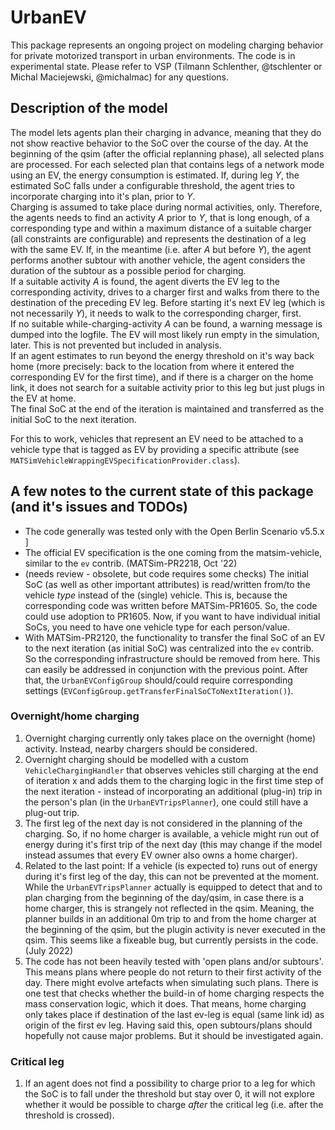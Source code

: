 # UrbanEV
This package represents an ongoing project on modeling charging behavior for private motorized transport in urban environments.
The code is in experimental state.
Please refer to VSP (Tilmann Schlenther, @tschlenter or Michal Maciejewski, @michalmac) for any questions.

## Description of the model
The model lets agents plan their charging in advance, meaning that they do not show reactive behavior to the SoC over the course of the day.
At the beginning of the qsim (after the official replanning phase), all selected plans are processed. For each selected plan that contains legs of a network mode using an EV,
the energy consumption is estimated. If, during leg _Y_, the estimated SoC falls under a configurable threshold, the agent tries to incorporate charging into it's plan, prior to _Y_.<br>
Charging is assumed to take place during normal activities, only. Therefore, the agents needs to find an activity _A_ prior to _Y_,
that is long enough, of a corresponding type and within a maximum distance of a suitable charger (all constraints are configurable)
and represents the destination of a leg with the same EV. If, in the meantime (i.e. after _A_ but before _Y_), the agent performs another subtour with another vehicle, the agent considers the duration of the subtour as a possible period for charging.<br> 
If a suitable activity _A_ is found, the agent diverts the EV leg to the corresponding activity, drives to a charger first and walks from there to the destination of the preceding EV leg.
Before starting it's next EV leg (which is not necessarily _Y_), it needs to walk to the corresponding charger, first.<br>
If no suitable while-charging-activity _A_ can be found, a warning message is dumped into the logfile. The EV will most likely run empty in the simulation, later.
This is not prevented but included in analysis.<br>
If an agent estimates to run beyond the energy threshold on it's way back home (more precisely: back to the location from where it entered the corresponding EV for the first time),
and if there is a charger on the home link, it does not search for a suitable activity prior to this leg but just plugs in the EV at home.<br>
The final SoC at the end of the iteration is maintained and transferred as the initial SoC to the next iteration. 

For this to work, vehicles that represent an EV need to be attached to a vehicle type that is tagged as EV by providing a specific attribute (see `MATSimVehicleWrappingEVSpecificationProvider.class`).

## A few notes to the current state of this package (and it's issues and TODOs)

- The code generally was tested only with the Open Berlin Scenario v5.5.x ]
- The official EV specification is the one coming from the matsim-vehicle, similar to the `ev` contrib. (MATSim-PR2218, Oct '22) 
- (needs review - obsolete, but code requires some checks) The initial SoC (as well as other important attributes) is read/written from/to the vehicle _type_ instead of the (single) vehicle. This is, because the corresponding code was written before MATSim-PR1605. So, the code could use adoption to PR1605. Now, if you want to have individual initial SoCs, you need to have one vehicle type for each person/value.
- With MATSim-PR2120, the functionality to transfer the final SoC of an EV to the next iteration (as initial SoC) was centralized into the `ev` contrib. So the corresponding infrastructure should be removed from here. This can easily be addressed in conjunction with the previous point. After that, the `UrbanEVConfigGroup` should/could require corresponding settings (`EVConfigGroup.getTransferFinalSoCToNextIteration()`). 

### Overnight/home charging
1. Overnight charging currently only takes place on the overnight (home) activity. Instead, nearby chargers should be considered.
1. Overnight charging should be modelled with a custom `VehicleChargingHandler` that observes vehicles still charging at the end of iteration x and adds them to the charging logic in the first time step of the next iteration - instead of incorporating an additional (plug-in) trip in the person's plan (in the `UrbanEVTripsPlanner`), one could still have a plug-out trip.
1. The first leg of the next day is not considered in the planning of the charging. So, if no home charger is available, a vehicle might run out of energy during it's first trip of the next day (this may change if the model instead assumes that every EV owner also owns a home charger).
1. Related to the last point: If a vehicle (is expected to) runs out of energy during it's first leg of the day, this can not be prevented at the moment.
While the `UrbanEVTripsPlanner` actually is equipped to detect that and to plan charging from the beginning of the day/qsim, in case there is a home charger, this is strangely not reflected in the qsim. Meaning,
   the planner builds in an additional 0m trip to and from the home charger at the beginning of the qsim, but the plugin activity is never executed in the qsim. This seems like a fixeable bug, but currently persists in the code. (July 2022)
1. The code has not been heavily tested with 'open plans and/or subtours'. This means plans where people do not return to their first activity of the day. There might evolve artefacts when simulating such plans. There is one test that checks whether the build-in of home charging respects the mass conservation logic, which it does.
   That means, home charging only takes place if destination of the last ev-leg is equal (same link id) as origin of the first ev leg. Having said this, open subtours/plans should hopefully not cause major problems. But it should be investigated again.
   
### Critical leg
1. If an agent does not find a possibility to charge prior to a leg for which the SoC is to fall under the threshold but stay over 0, it will not explore whether it would be possible to charge _after_ the critical leg (i.e. after the threshold is crossed).

   
